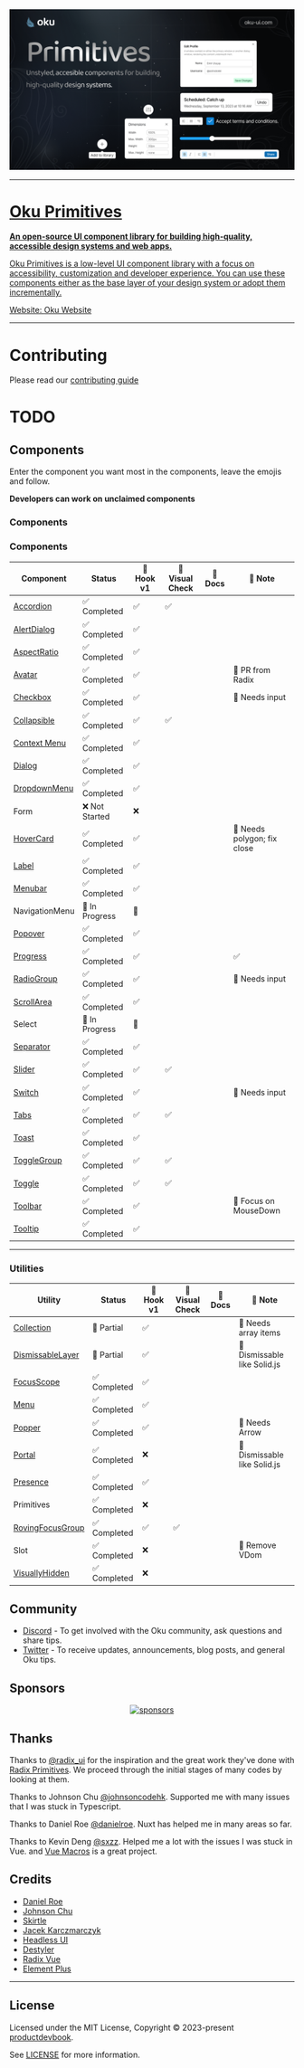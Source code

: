 <a href="https://oku-ui.com">
  <img alt="Oku UI hero image" src="https://github.com/oku-ui/primitives/blob/main/.github/assets/primitives-cover.png?raw=true"
</a>

---

# Oku Primitives

**An open-source UI component library for building high-quality, accessible design systems and web apps.**

Oku Primitives is a low-level UI component library with a focus on accessibility, customization and developer experience. You can use these components either as the base layer of your design system or adopt them incrementally.

Website: [Oku Website](https://oku-ui.com)

---

# Contributing

Please read our [contributing guide](https://github.com/oku-ui/primitives/blob/master/CONTRIBUTING.md)

# TODO

## Components

Enter the component you want most in the components, leave the emojis and follow.

**Developers can work on unclaimed components**

### Components
### Components

| Component                                                                                       | Status       | 🔗 Hook v1 | 👀 Visual Check | 📄 Docs | 📝 Note                        |
| ------------------------------------------------------------------------------------------------ | ------------ | ---------- | --------------- | ------- | ------------------------------ |
| [Accordion](https://vue-primitives.netlify.app/?path=/story/components-accordion--single)       | ✅ Completed | ✅         | ✅              |         |                                |
| [AlertDialog](https://vue-primitives.netlify.app/?path=/story/components-alertdialog--styled)   | ✅ Completed | ✅         |                 |         |                                |
| [AspectRatio](https://vue-primitives.netlify.app/?path=/story/components-aspectratio--styled)   | ✅ Completed | ✅         |                 |         |                                |
| [Avatar](https://vue-primitives.netlify.app/?path=/story/components-avatar--styled)             | ✅ Completed | ✅         |                 |         | 🔨 PR from Radix               |
| [Checkbox](https://vue-primitives.netlify.app/?path=/story/components-checkbox--styled)         | ✅ Completed | ✅         |                 |         | 🔧 Needs input                 |
| [Collapsible](https://vue-primitives.netlify.app/?path=/story/components-collapsible--styled)   | ✅ Completed | ✅         | ✅              |         |                                |
| [Context Menu](https://vue-primitives.netlify.app/?path=/story/components-contextmenu--styled)  | ✅ Completed | ✅         |                 |         |                                |
| [Dialog](https://vue-primitives.netlify.app/?path=/story/components-dialog--styled)             | ✅ Completed | ✅         |                 |         |                                |
| [DropdownMenu](https://vue-primitives.netlify.app/?path=/story/components-dropdownmenu--styled) | ✅ Completed | ✅         |                 |         |                                |
| Form                                                                                            | ❌ Not Started | ❌         |                 |         |                                |
| [HoverCard](https://vue-primitives.netlify.app/?path=/story/components-hovercard--chromatic)    | ✅ Completed | ✅         |                 |         | 🔧 Needs polygon; fix close    |
| [Label](https://vue-primitives.netlify.app/?path=/story/components-label--styled)               | ✅ Completed | ✅         |                 |         |                                |
| [Menubar](https://vue-primitives.netlify.app/?path=/story/components-menubar--styled)           | ✅ Completed | ✅         |                 |         |                                |
| NavigationMenu                                                                                  | 🚧 In Progress | 🚧         |                 |         |                                |
| [Popover](https://vue-primitives.netlify.app/?path=/story/components-popover--styled)           | ✅ Completed | ✅         |                 |         |                                |
| [Progress](https://vue-primitives.netlify.app/?path=/story/components-progress--styled)         | ✅ Completed | ✅         |                 |         | ✅                              |
| [RadioGroup](https://vue-primitives.netlify.app/?path=/story/components-radiogroup--styled)     | ✅ Completed | ✅         |                 |         | 🔧 Needs input                 |
| [ScrollArea](https://vue-primitives.netlify.app/?path=/story/components-scrollarea--basic)      | ✅ Completed | ✅         |                 |         |                                |
| Select                                                                                          | 🚧 In Progress | 🚧         |                 |         |                                |
| [Separator](https://vue-primitives.netlify.app/?path=/story/components-separator--styled)       | ✅ Completed | ✅         |                 |         |                                |
| [Slider](https://vue-primitives.netlify.app/?path=/story/components-slider--styled)             | ✅ Completed | ✅         | ✅              |         |                                |
| [Switch](https://vue-primitives.netlify.app/?path=/story/components-switch--styled)             | ✅ Completed | ✅         |                 |         | 🔧 Needs input                 |
| [Tabs](https://vue-primitives.netlify.app/?path=/story/components-tabs--styled)                 | ✅ Completed | ✅         | ✅              |         |                                |
| [Toast](https://vue-primitives.netlify.app/?path=/story/components-toast--styled)               | ✅ Completed | ✅         |                 |         |                                |
| [ToggleGroup](https://vue-primitives.netlify.app/?path=/story/components-togglegroup--single)   | ✅ Completed | ✅         | ✅              |         |                                |
| [Toggle](https://vue-primitives.netlify.app/?path=/story/components-toggle--styled)             | ✅ Completed | ✅         | ✅              |         |                                |
| [Toolbar](https://vue-primitives.netlify.app/?path=/story/components-toolbar--styled)           | ✅ Completed | ✅         |                 |         | 🔧 Focus on MouseDown          |
| [Tooltip](https://vue-primitives.netlify.app/?path=/story/components-tooltip--styled)           | ✅ Completed | ✅         |                 |         |                                |

---

### Utilities

| Utility                                                                                              | Status       | 🔗 Hook v1 | 👀 Visual Check | 📄 Docs | 📝 Note                             |
| ---------------------------------------------------------------------------------------------------- | ------------ | ---------- | --------------- | ------- | ----------------------------------- |
| [Collection](https://vue-primitives.netlify.app/?path=/story/utilities-rovingfocusgroup--basic)      | 🚧 Partial | ✅         |                 |         | 🔧 Needs array items               |
| [DismissableLayer](https://vue-primitives.netlify.app/?path=/story/utilities-dismissablelayer--basic) | 🚧 Partial | ✅         |                 |         | 🔧 Dismissable like Solid.js       |
| [FocusScope](https://vue-primitives.netlify.app/?path=/story/utilities-focusscope--basic)             | ✅ Completed | ✅         |                 |         |                                     |
| [Menu](https://vue-primitives.netlify.app/?path=/story/utilities-menu--styled)                        | ✅ Completed | ✅         |                 |         |                                     |
| [Popper](https://vue-primitives.netlify.app/?path=/story/utilities-popper--styled)                    | ✅ Completed | ✅         |                 |         | 🔧 Needs Arrow                     |
| [Portal](https://vue-primitives.netlify.app/?path=/story/utilities-portal--base)                      | ✅ Completed | ❌         |                 |         | 🔧 Dismissable like Solid.js       |
| [Presence](https://vue-primitives.netlify.app/?path=/story/utilities-presence--basic)                 | ✅ Completed | ✅         |                 |         |                                     |
| Primitives                                                                                           | ✅ Completed | ❌         |                 |         |                                     |
| [RovingFocusGroup](https://vue-primitives.netlify.app/?path=/story/utilities-rovingfocusgroup--basic) | ✅ Completed | ✅         | ✅              |         |                                     |
| Slot                                                                                                 | ✅ Completed | ❌         |                 |         | 🔧 Remove VDom                     |
| [VisuallyHidden](https://vue-primitives.netlify.app/?path=/story/utilities-visuallyhidden--basic)     | ✅ Completed | ❌         |                 |         |                                     |
## Community

- [Discord](https://chat.productdevbook.com) - To get involved with the Oku community, ask questions and share tips.
- [Twitter](https://twitter.com/oku_ui) - To receive updates, announcements, blog posts, and general Oku tips.

## Sponsors

<p align="center">
  <a href="https://cdn.jsdelivr.net/gh/productdevbook/static/sponsors.svg">
    <img alt="sponsors" src='https://cdn.jsdelivr.net/gh/productdevbook/static/sponsors.svg'/>
  </a>
</p>


## Thanks

Thanks to [@radix_ui](https://github.com/radix-ui/primitives) for the inspiration and the great work they've done with [Radix Primitives](https://radix-ui.com). We proceed through the initial stages of many codes by looking at them.

Thanks to Johnson Chu [@johnsoncodehk](https://github.com/johnsoncodehk). Supported me with many issues that I was stuck in Typescript.

Thanks to Daniel Roe [@danielroe](https://github.com/danielroe). Nuxt has helped me in many areas so far.

Thanks to Kevin Deng [@sxzz](https://github.com/sxzz). Helped me a lot with the issues I was stuck in Vue. and [Vue Macros](https://vue-macros.sxzz.moe) is a great project.

## Credits
- [Daniel Roe](https://github.com/danielroe)
- [Johnson Chu](https://github.com/johnsoncodehk)
- [Skirtle](https://github.com/skirtles-code)
- [Jacek Karczmarczyk](https://github.com/jacekkarczmarczyk)
- [Headless UI](https://headlessui.com)
- [Destyler](https://destyler.org)
- [Radix Vue](https://github.com/unovue/radix-vue)
- [Element Plus](https://github.com/element-plus/element-plus)

---

## License

Licensed under the MIT License, Copyright © 2023-present [productdevbook](https://twitter.com/productdevbook).

See [LICENSE](./LICENSE) for more information.
